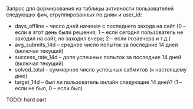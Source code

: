 Запрос для формирования из таблицы активности пользователей следующих фич, сгруппированных по дням и user_id:
- days_offline – число дней начиная с последнего захода на сайт (0 – если в этот день были решения; 1 – если сегодня пользователь не заходил на сайт, но заходил вчера; 2 – если позавчера и т.д.)
- avg_submits_14d – среднее число попыток за последние 14 дней (включая текущий)
- success_rate_14d –  доля успешных попыток за последние 14 дней (включая текущий)
- solved_total  – суммарное число успешных сабмитов (к настоящему дню)
- target_14d – был ли пользователь онлайн следующие 14 дней? (1 – если не был, 0 – если был)

TODO: hard part
